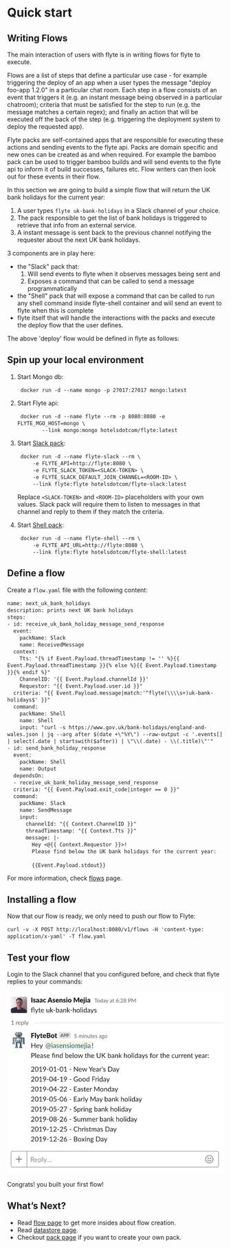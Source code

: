 # Quick start

## Writing Flows

The main interaction of users with flyte is in writing flows for flyte to execute.
 
Flows are a list of steps that define a particular use case - for example triggering the deploy of an app when a user types the message "deploy foo-app 1.2.0" in a particular chat room.
Each step in a flow consists of an event that triggers it (e.g. an instant message being observed in a particular chatroom); criteria that must be satisfied for the step to run (e.g. the message matches a certain regex); 
and finally an action that will be executed off the back of the step (e.g. triggering the deployment system to deploy the requested app).

Flyte packs are self-contained apps that are responsible for executing these actions and sending events to the flyte api.
Packs are domain specific and new ones can be created as and when required. For example the bamboo pack can be used to
trigger bamboo builds and will send events to the flyte api to inform it of build successes, failures etc. Flow writers
can then look out for these events in their flow.

In this section we are going to build a simple flow that will return the UK bank holidays for the current year:

1. A user types `flyte uk-bank-holidays` in a Slack channel of your choice. 
1. The pack responsible to get the list of bank holidays is triggered to retrieve that info from an external service.
1. A instant message is sent back to the previous channel notifying the requester about the next UK bank holidays.
  
3 components are in play here: 

 - the "Slack" pack that:
    1. Will send events to flyte when it observes messages being sent and
    2. Exposes a command that can be called to send a message programmatically
 - the "Shell" pack that will expose a command that can be called to run any shell command inside flyte-shell container and will send an event to flyte when this is complete
 - flyte itself that will handle the interactions with the packs and execute the deploy flow that the user defines.
  
The above 'deploy' flow would be defined in flyte as follows:

## Spin up your local environment

1. Start Mongo db:

        docker run -d --name mongo -p 27017:27017 mongo:latest

1. Start Flyte api:
    
        docker run -d --name flyte --rm -p 8080:8080 -e FLYTE_MGO_HOST=mongo \
               --link mongo:mongo hotelsdotcom/flyte:latest

1. Start [Slack pack](https://github.com/HotelsDotCom/flyte-slack):

        docker run -d --name flyte-slack --rm \
            -e FLYTE_API=http://flyte:8080 \
            -e FLYTE_SLACK_TOKEN=<SLACK-TOKEN> \
            -e FLYTE_SLACK_DEFAULT_JOIN_CHANNEL=<ROOM-ID> \
            --link flyte:flyte hotelsdotcom/flyte-slack:latest

    Replace `<SLACK-TOKEN>` and  `<ROOM-ID>` placeholders with your own values. Slack pack will require them to listen to messages in that channel and reply to them if they match the criteria.
    
1. Start [Shell pack](https://github.com/HotelsDotCom/flyte-shell):

        docker run -d --name flyte-shell --rm \
            -e FLYTE_API_URL=http://flyte:8080 \
            --link flyte:flyte hotelsdotcom/flyte-shell:latest

## Define a flow

Create a `flow.yaml` file with the following content:

```
name: next_uk_bank_holidays
description: prints next UK bank holidays
steps:
- id: receive_uk_bank_holiday_message_send_response
  event:
    packName: Slack
    name: ReceivedMessage
  context:
    Tts: "{% if Event.Payload.threadTimestamp != '' %}{{ Event.Payload.threadTimestamp }}{% else %}{{ Event.Payload.timestamp }}{% endif %}"
    ChannelID: '{{ Event.Payload.channelId }}'
    Requestor: "{{ Event.Payload.user.id }}"
  criteria: "{{ Event.Payload.message|match:'^flyte(\\\\s+)uk-bank-holidays$' }}"
  command:
    packName: Shell
    name: Shell
    input: "curl -s https://www.gov.uk/bank-holidays/england-and-wales.json | jq --arg after $(date +\"%Y\") --raw-output -c '.events[] | select(.date | startswith($after)) | \"\\(.date) - \\(.title)\"'"
- id: send_bank_holiday_response
  event:
    packName: Shell
    name: Output
  dependsOn:
  - receive_uk_bank_holiday_message_send_response
  criteria: "{{ Event.Payload.exit_code|integer == 0 }}"
  command:
    packName: Slack
    name: SendMessage
    input:
      channelId: "{{ Context.ChannelID }}"
      threadTimestamp: "{{ Context.Tts }}"
      message: |-
        Hey <@{{ Context.Requestor }}>!
        Please find below the UK bank holidays for the current year:
        
        {{Event.Payload.stdout}}
```

For more information, check [flows](flows.md) page.

## Installing a flow

Now that our flow is ready, we only need to push our flow to Flyte:

    curl -v -X POST http://localhost:8080/v1/flows -H 'content-type: application/x-yaml' -T flow.yaml

## Test your flow

Login to the Slack channel that you configured before, and check that flyte replies to your commands:

![bank holidays flow](images/uk-bank-holidays.png)

Congrats! you built your first flow!

## What’s Next?

- Read [flow page](flows.md) to get more insides about flow creation.  
- Read [datastore page](datastores.md).
- Checkout [pack page](packs.md) if you want to create your own pack.  